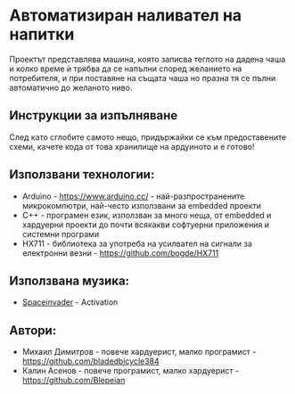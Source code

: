 # Автоматизиран наливател на напитки

Проектът представлява машина, която записва теглото на дадена чаша и колко време ѝ трябва да се напълни според желанието на потребителя, и при поставяне на същата чаша но празна тя се пълни автоматично до желаното ниво.

## Инструкции за изпълняване

След като сглобите самото нещо, придържайки се към предоставените схеми, качете кода от това хранилище на ардуиното и е готово!

## Използвани технологии:
* Arduino - https://www.arduino.cc/ - най-разпространените микрокомпютри, най-често използвани за embedded проекти
* C++ - програмен език, използван за много неща, от embedded и хардуерни проекти до почти всякакви софтуерни приложения и системни програми
* HX711 - библиотека за употреба на усилвател на сигнали за електронни везни - https://github.com/bogde/HX711

## Използвана музика:
* <a href="https://icons8.com/music/author/spaceinvader">Spaceinvader</a> - Activation

## Автори:
* Михаил Димитров -  повече хардуерист, малко програмист - https://github.com/bladedbicycle384
* Калин Асенов - повече програмист, малко хардуерист - https://github.com/Blepeian
